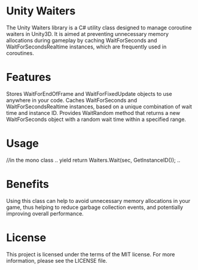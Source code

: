 # Unity Waiters
The Unity Waiters library is a C# utility class designed to manage coroutine waiters in Unity3D. It is aimed at preventing unnecessary memory allocations during gameplay by caching WaitForSeconds and WaitForSecondsRealtime instances, which are frequently used in coroutines.

# Features
Stores WaitForEndOfFrame and WaitForFixedUpdate objects to use anywhere in your code.
Caches WaitForSeconds and WaitForSecondsRealtime instances, based on a unique combination of wait time and instance ID.
Provides WaitRandom method that returns a new WaitForSeconds object with a random wait time within a specified range.

# Usage 
//in the mono class
..
yield return Waiters.Wait(sec, GetInstanceID()); 
..

# Benefits
Using this class can help to avoid unnecessary memory allocations in your game, thus helping to reduce garbage collection events, and potentially improving overall performance.

# License
This project is licensed under the terms of the MIT license. For more information, please see the LICENSE file.
